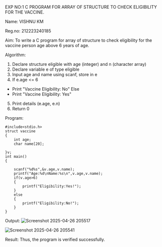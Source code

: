 EXP NO:1 C PROGRAM FOR ARRAY OF STRUCTURE TO CHECK ELIGIBILITY FOR THE VACCINE.

Name: VISHNU KM

Reg.no: 212223240185

Aim:
To write a C program for array of structure to check eligibility for the vaccine person age above 6 years of age.

Algorithm:
1.	Declare structure eligible with age (integer) and n (character array)
2.	Declare variable e of type eligible
3.	Input age and name using scanf, store in e
4.	If e.age <= 6
-	Print "Vaccine Eligibility: No"
Else
-	Print "Vaccine Eligibility: Yes"
5.	Print details (e.age, e.n)
6.	Return 0
 
Program:
```
#include<stdio.h>
struct vaccine
{
    int age;
    char name[20];
    
}v;
int main()
{
    
    scanf("%d%s",&v.age,v.name);
    printf("Age:%d\nName:%s\n",v.age,v.name);
    if(v.age>6)
    {
        printf("Eligibility:Yes!");
    }
    else
    {
        printf("Eligibility:No!");
    }
}

```
Output:
![Screenshot 2025-04-26 205517](https://github.com/user-attachments/assets/b874adc0-d1f0-48f1-9853-f8d2f4e4916a)

![Screenshot 2025-04-26 205541](https://github.com/user-attachments/assets/b8a310ea-ce6a-4945-9393-409f5fbacb31)

Result:
Thus, the program is verified successfully.
